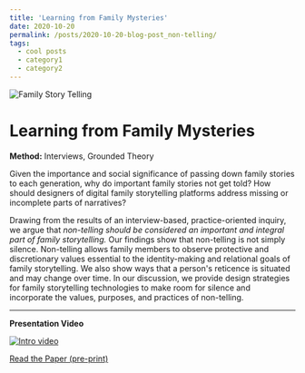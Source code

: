 ```yaml
---
title: 'Learning from Family Mysteries'
date: 2020-10-20
permalink: /posts/2020-10-20-blog-post_non-telling/
tags:
  - cool posts
  - category1
  - category2
---
```


![Family Story Telling](storytellr_bernard_palomera_2018.jpg)

Learning from Family Mysteries
==============================

**Method:** Interviews, Grounded Theory

Given the importance and social significance of passing down family stories to each generation, why do important family stories not get told? How should designers of digital family storytelling platforms address missing or incomplete parts of narratives?

Drawing from the results of an interview-based, practice-oriented inquiry, we argue that *non-telling should be considered an important and integral part of family storytelling.* Our findings show that non-telling is not simply silence. Non-telling allows family members to observe protective and discretionary values essential to the identity-making and relational goals of family storytelling. We also show ways that a person's reticence is situated and may change over time. In our discussion, we provide design strategies for family storytelling technologies to make room for silence and incorporate the values, purposes, and practices of non-telling.

---------------------

**Presentation Video**

[![Intro video](https://res.cloudinary.com/marcomontalbano/image/upload/v1603331925/video_to_markdown/images/google-drive--1HJRMw0ueYq5GP0BUJ7aUUHAHYBFahJV--c05b58ac6eb4c4700831b2b3070cd403.jpg)](https://drive.google.com/file/d/1HJRMw0ueYq5GP0BUJ7aUUHAHYBFahJV-/preview "Intro video")

[Read the Paper (pre-print)](_files/jjones_CSCW20_Family_Mysteries_preprint.pdf)
